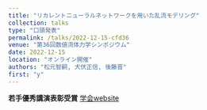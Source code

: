 ```yaml
---
title: "リカレントニューラルネットワークを用いた乱流モデリング"
collection: talks
type: "口頭発表"
permalink: /talks/2022-12-15-cfd36
venue: "第36回数値流体力学シンポジウム"
date: 2022-12-15
location: "オンライン開催"
authors: "松元智嗣, 犬伏正信, 後藤晋"
first: "y"
---
```

**若手優秀講演表彰受賞**
<a href="https://www2.nagare.or.jp/cfd/cfd36/program.html" target="_blank" rel="noopener noreferrer">学会website</a>
